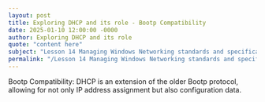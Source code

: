 ```yaml
---
layout: post
title: Exploring DHCP and its role - Bootp Compatibility
date: 2025-01-10 12:00:00 -0000
author: Exploring DHCP and its role
quote: "content here"
subject: "Lesson 14 Managing Windows Networking standards and specifications"
permalink: "/Lesson 14 Managing Windows Networking standards and specifications/Exploring DHCP and its role/Exploring DHCP and its role - Bootp Compatibility"
---
```


Bootp Compatibility: DHCP is an extension of the older Bootp protocol, allowing for not only IP address assignment but also configuration data.
